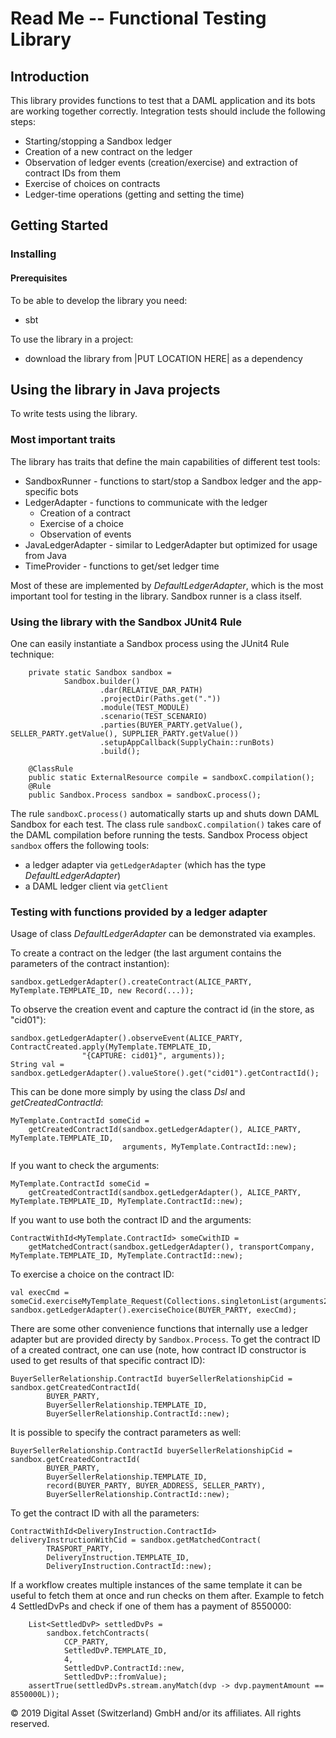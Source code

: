 # Read Me -- Functional Testing Library
## Introduction
This library provides functions to test that a DAML application and its bots are working together correctly. Integration tests should include the following steps:
* Starting/stopping a Sandbox ledger
* Creation of a new contract on the ledger
* Observation of ledger events (creation/exercise) and extraction of contract IDs from them
* Exercise of choices on contracts
* Ledger-time operations (getting and setting the time)


## Getting Started

### Installing

#### Prerequisites

To be able to develop the library you need:
* sbt

To use the library in a project:
* download the library from |PUT LOCATION HERE| as a dependency

## Using the library in Java projects

To write tests using the library.

### Most important traits

The library has traits that define the main capabilities of different test tools:
* SandboxRunner - functions to start/stop a Sandbox ledger and the app-specific bots
* LedgerAdapter - functions to communicate with the ledger
   * Creation of a contract
   * Exercise of a choice
   * Observation of events
* JavaLedgerAdapter - similar to LedgerAdapter but optimized for usage from Java
* TimeProvider - functions to get/set ledger time

Most of these are implemented by *DefaultLedgerAdapter*, which is the most important tool for testing in the library. Sandbox runner is a class itself.

### Using the library with the Sandbox JUnit4 Rule

One can easily instantiate a Sandbox process using the JUnit4 Rule technique:
```
    private static Sandbox sandbox =
            Sandbox.builder()
                    .dar(RELATIVE_DAR_PATH)
                    .projectDir(Paths.get("."))
                    .module(TEST_MODULE)
                    .scenario(TEST_SCENARIO)
                    .parties(BUYER_PARTY.getValue(), SELLER_PARTY.getValue(), SUPPLIER_PARTY.getValue())
                    .setupAppCallback(SupplyChain::runBots)
                    .build();

    @ClassRule
    public static ExternalResource compile = sandboxC.compilation();
    @Rule
    public Sandbox.Process sandbox = sandboxC.process();
```
The rule `sandboxC.process()` automatically starts up and shuts down DAML Sandbox for each test.
The class rule `sandboxC.compilation()` takes care of the DAML compilation before running the tests.
Sandbox Process object `sandbox` offers the following tools:
- a ledger adapter via `getLedgerAdapter` (which has the type *DefaultLedgerAdapter*)
- a DAML ledger client via `getClient`

### Testing with functions provided by a ledger adapter

Usage of class *DefaultLedgerAdapter* can be demonstrated via examples.

To create a contract on the ledger (the last argument contains the parameters of the contract instantion):
```
sandbox.getLedgerAdapter().createContract(ALICE_PARTY, MyTemplate.TEMPLATE_ID, new Record(...));
```
To observe the creation event and capture the contract id (in the store, as "cid01"):
```
sandbox.getLedgerAdapter().observeEvent(ALICE_PARTY, ContractCreated.apply(MyTemplate.TEMPLATE_ID,
                "{CAPTURE: cid01}", arguments));
String val = sandbox.getLedgerAdapter().valueStore().get("cid01").getContractId();
```
This can be done more simply by using the class *Dsl* and *getCreatedContractId*:
```
MyTemplate.ContractId someCid =
    getCreatedContractId(sandbox.getLedgerAdapter(), ALICE_PARTY, MyTemplate.TEMPLATE_ID,
                         arguments, MyTemplate.ContractId::new);
```
If you want to check the arguments:
```
MyTemplate.ContractId someCid =
    getCreatedContractId(sandbox.getLedgerAdapter(), ALICE_PARTY, MyTemplate.TEMPLATE_ID, MyTemplate.ContractId::new);
```
If you want to use both the contract ID and the arguments:

```
ContractWithId<MyTemplate.ContractId> someCwithID =
    getMatchedContract(sandbox.getLedgerAdapter(), transportCompany, MyTemplate.TEMPLATE_ID, MyTemplate.ContractId::new);
```

To exercise a choice on the contract ID:

```
val execCmd = someCid.exerciseMyTemplate_Request(Collections.singletonList(arguments2))
sandbox.getLedgerAdapter().exerciseChoice(BUYER_PARTY, execCmd);
```

There are some other convenience functions that internally use a ledger adapter but are provided directy by `Sandbox.Process`.
To get the contract ID of a created contract, one can use (note, how contract ID constructor is used to get results of that specific contract ID):
```
BuyerSellerRelationship.ContractId buyerSellerRelationshipCid = sandbox.getCreatedContractId(
        BUYER_PARTY,
        BuyerSellerRelationship.TEMPLATE_ID,
        BuyerSellerRelationship.ContractId::new);
```

It is possible to specify the contract parameters as well:
```
BuyerSellerRelationship.ContractId buyerSellerRelationshipCid = sandbox.getCreatedContractId(
        BUYER_PARTY,
        BuyerSellerRelationship.TEMPLATE_ID,
        record(BUYER_PARTY, BUYER_ADDRESS, SELLER_PARTY),
        BuyerSellerRelationship.ContractId::new);
```
To get the contract ID with all the parameters:
```
ContractWithId<DeliveryInstruction.ContractId> deliveryInstructionWithCid = sandbox.getMatchedContract(
        TRASPORT_PARTY,
        DeliveryInstruction.TEMPLATE_ID,
        DeliveryInstruction.ContractId::new);
```

If a workflow creates multiple instances of the same template it can be useful to fetch them at once and run checks on them after.
Example to fetch 4 SettledDvPs and check if one of them has a payment of 8550000:
```
    List<SettledDvP> settledDvPs =
        sandbox.fetchContracts(
            CCP_PARTY,
            SettledDvP.TEMPLATE_ID,
            4,
            SettledDvP.ContractId::new,
            SettledDvP::fromValue);
    assertTrue(settledDvPs.stream.anyMatch(dvp -> dvp.paymentAmount == 8550000L));
```

© 2019 Digital Asset (Switzerland) GmbH and/or its affiliates. All rights reserved.
